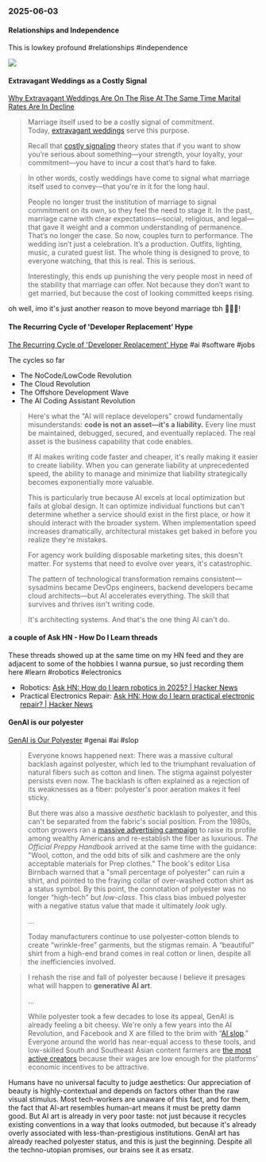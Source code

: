 ### 2025-06-03
#### Relationships and Independence
This is lowkey profound #relationships #independence

![](https://x.com/AmandaAskell/status/1929283353875980792)

#### Extravagant Weddings as a Costly Signal
[Why Extravagant Weddings Are On The Rise At The Same Time Marital Rates Are In Decline](https://www.robkhenderson.com/p/why-extravagant-weddings-are-on-the)

> Marriage itself used to be a costly signal of commitment. Today, [extravagant weddings](https://www.usatoday.com/story/opinion/voices/2023/06/20/wedding-budget-costs-expensive-expectations/70314812007/) serve this purpose.
> 
> Recall that [costly signaling](https://www.robkhenderson.com/p/theres-nothing-wrong-with-signaling) theory states that if you want to show you’re serious about something—your strength, your loyalty, your commitment—you have to incur a cost that’s hard to fake.

> In other words, costly weddings have come to signal what marriage itself used to convey—that you're in it for the long haul.
> 
> People no longer trust the institution of marriage to signal commitment on its own, so they feel the need to stage it. In the past, marriage came with clear expectations—social, religious, and legal—that gave it weight and a common understanding of permanence. That’s no longer the case. So now, couples turn to performance. The wedding isn’t just a celebration. It’s a production. Outfits, lighting, music, a curated guest list. The whole thing is designed to prove, to everyone watching, that this is real. This is serious.
> 
> Interestingly, this ends up punishing the very people most in need of the stability that marriage can offer. Not because they don’t want to get married, but because the cost of looking committed keeps rising.

oh well, imo it's just another reason to move beyond marriage tbh 🤷🏽‍♂️!

#### The Recurring Cycle of 'Developer Replacement' Hype
[The Recurring Cycle of 'Developer Replacement' Hype](https://alonso.network/the-recurring-cycle-of-developer-replacement-hype/) #ai #software #jobs 

The cycles so far

- The NoCode/LowCode Revolution
- The Cloud Revolution
- The Offshore Development Wave
- The AI Coding Assistant Revolution

> Here's what the "AI will replace developers" crowd fundamentally misunderstands: **code is not an asset—it's a liability.** Every line must be maintained, debugged, secured, and eventually replaced. The real asset is the business capability that code enables.
> 
> If AI makes writing code faster and cheaper, it's really making it easier to create liability. When you can generate liability at unprecedented speed, the ability to manage and minimize that liability strategically becomes exponentially more valuable.
> 
> This is particularly true because AI excels at local optimization but fails at global design. It can optimize individual functions but can't determine whether a service should exist in the first place, or how it should interact with the broader system. When implementation speed increases dramatically, architectural mistakes get baked in before you realize they're mistakes.
> 
> For agency work building disposable marketing sites, this doesn't matter. For systems that need to evolve over years, it's catastrophic.
> 
> The pattern of technological transformation remains consistent—sysadmins became DevOps engineers, backend developers became cloud architects—but AI accelerates everything. The skill that survives and thrives isn't writing code.
> 
> It's architecting systems. And that's the one thing AI can't do.

#### a couple of Ask HN - How Do I Learn threads
These threads showed up at the same time on my HN feed and they are adjacent to some of the hobbies I wanna pursue, so just recording them here #learn #robotics #electronics

* Robotics: [Ask HN: How do I learn robotics in 2025? \| Hacker News](https://news.ycombinator.com/item?id=44158353)
* Practical Electronics Repair: [Ask HN: How do I learn practical electronic repair? \| Hacker News](https://news.ycombinator.com/item?id=44142224)

#### GenAI is our polyester
[GenAI is Our Polyester](https://culture.ghost.io/genai-is-our-polyester/) #genai  #ai #slop 

> Everyone knows happened next: There was a massive cultural backlash against polyester, which led to the triumphant revaluation of natural fibers such as cotton and linen. The stigma against polyester persists even now. The backlash is often explained as a rejection of its weaknesses as a fiber: polyester's poor aeration makes it feel sticky.
>
> But there was also a massive _aesthetic_ backlash to polyester, and this can't be separated from the fabric's social position. From the 1980s, cotton growers ran a [massive advertising campaign](https://www.nytimes.com/1981/12/15/business/advertising-new-look-in-cotton-campaign.html?ref=culture.ghost.io) to raise its profile among wealthy Americans and re-establish the fiber as luxurious. _The Official Preppy Handbook_ arrived at the same time with the guidance: "Wool, cotton, and the odd bits of silk and cashmere are the only acceptable materials for Prep clothes." The book's editor Lisa Birnbach warned that a "small percentage of polyester" can ruin a shirt, and pointed to the fraying collar of over-washed cotton shirt as a status symbol. By this point, the connotation of polyester was no longer “high-tech” but _low-class_. This class bias imbued polyester with a negative status value that made it ultimately _look_ ugly.
> 
> …
> 
> Today manufacturers continue to use polyester-cotton blends to create “wrinkle-free” garments, but the stigmas remain. A “beautiful” shirt from a high-end brand comes in real cotton or linen, despite all the inefficiencies involved.

> I rehash the rise and fall of polyester because I believe it presages what will happen to **generative AI art**.
> 
> …
> 
> While polyester took a few decades to lose its appeal, GenAI is already feeling a bit cheesy. We're only a few years into the AI Revolution, and Facebook and X are filled to the brim with “[AI slop](https://www.garbageday.email/p/meta-has-a-cool-new-slop-feed?ref=culture.ghost.io).” Everyone around the world has near-equal access to these tools, and low-skilled South and Southeast Asian content farmers are [the most active creators](https://www.404media.co/where-facebooks-ai-slop-comes-from/?ref=culture.ghost.io) because their wages are low enough for the platforms' economic incentives to be attractive.

Humans have no universal faculty to judge aesthetics: Our appreciation of beauty is highly-contextual and depends on factors other than the raw visual stimulus. Most tech-workers are unaware of this fact, and for them, the fact that AI-art resembles human-art means it must be pretty damn good. But AI art is already in very poor taste: not just because it recycles existing conventions in a way that looks outmoded, but because it's already overly associated with less-than-prestigious institutions. GenAI art has already reached polyester status, and this is just the beginning. Despite all the techno-utopian promises, our brains see it as ersatz.